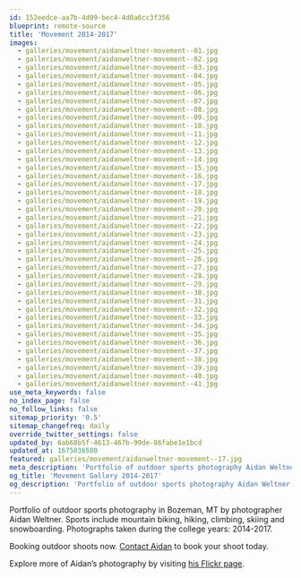 ```yaml
---
id: 152eedce-aa7b-4d09-bec4-4d0a6cc3f356
blueprint: remote-source
title: 'Movement 2014-2017'
images:
  - galleries/movement/aidanweltner-movement--01.jpg
  - galleries/movement/aidanweltner-movement--02.jpg
  - galleries/movement/aidanweltner-movement--03.jpg
  - galleries/movement/aidanweltner-movement--04.jpg
  - galleries/movement/aidanweltner-movement--05.jpg
  - galleries/movement/aidanweltner-movement--06.jpg
  - galleries/movement/aidanweltner-movement--07.jpg
  - galleries/movement/aidanweltner-movement--08.jpg
  - galleries/movement/aidanweltner-movement--09.jpg
  - galleries/movement/aidanweltner-movement--10.jpg
  - galleries/movement/aidanweltner-movement--11.jpg
  - galleries/movement/aidanweltner-movement--12.jpg
  - galleries/movement/aidanweltner-movement--13.jpg
  - galleries/movement/aidanweltner-movement--14.jpg
  - galleries/movement/aidanweltner-movement--15.jpg
  - galleries/movement/aidanweltner-movement--16.jpg
  - galleries/movement/aidanweltner-movement--17.jpg
  - galleries/movement/aidanweltner-movement--18.jpg
  - galleries/movement/aidanweltner-movement--19.jpg
  - galleries/movement/aidanweltner-movement--20.jpg
  - galleries/movement/aidanweltner-movement--21.jpg
  - galleries/movement/aidanweltner-movement--22.jpg
  - galleries/movement/aidanweltner-movement--23.jpg
  - galleries/movement/aidanweltner-movement--24.jpg
  - galleries/movement/aidanweltner-movement--25.jpg
  - galleries/movement/aidanweltner-movement--26.jpg
  - galleries/movement/aidanweltner-movement--27.jpg
  - galleries/movement/aidanweltner-movement--28.jpg
  - galleries/movement/aidanweltner-movement--29.jpg
  - galleries/movement/aidanweltner-movement--30.jpg
  - galleries/movement/aidanweltner-movement--31.jpg
  - galleries/movement/aidanweltner-movement--32.jpg
  - galleries/movement/aidanweltner-movement--33.jpg
  - galleries/movement/aidanweltner-movement--34.jpg
  - galleries/movement/aidanweltner-movement--35.jpg
  - galleries/movement/aidanweltner-movement--36.jpg
  - galleries/movement/aidanweltner-movement--37.jpg
  - galleries/movement/aidanweltner-movement--38.jpg
  - galleries/movement/aidanweltner-movement--39.jpg
  - galleries/movement/aidanweltner-movement--40.jpg
  - galleries/movement/aidanweltner-movement--41.jpg
use_meta_keywords: false
no_index_page: false
no_follow_links: false
sitemap_priority: '0.5'
sitemap_changefreq: daily
override_twitter_settings: false
updated_by: 6ab68b5f-4613-467b-99de-86fabe1e1bcd
updated_at: 1675036580
featured: galleries/movement/aidanweltner-movement--17.jpg
meta_description: 'Portfolio of outdoor sports photography Aidan Weltner. Sports include mountain biking, hiking, climbing, skiing and snowboarding.'
og_title: 'Movement Gallery 2014-2017'
og_description: 'Portfolio of outdoor sports photography Aidan Weltner. Sports include mountain biking, hiking, climbing, skiing and snowboarding.'
---
```

Portfolio of outdoor sports photography in Bozeman, MT by photographer Aidan Weltner.
Sports include mountain biking, hiking, climbing, skiing and snowboarding. Photographs taken during the college years: 2014-2017.

Booking outdoor shoots now. [Contact Aidan](/contact) to book your shoot today.

Explore more of Aidan’s photography by visiting [his Flickr page](https://www.flickr.com/people/aidanweltner/).